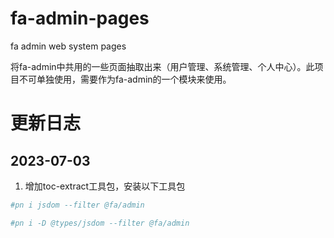 # fa-admin-pages
fa admin web system pages

将fa-admin中共用的一些页面抽取出来（用户管理、系统管理、个人中心）。此项目不可单独使用，需要作为fa-admin的一个模块来使用。

# 更新日志
## 2023-07-03
1. 增加toc-extract工具包，安装以下工具包
```bash
#pn i jsdom --filter @fa/admin

#pn i -D @types/jsdom --filter @fa/admin
```
